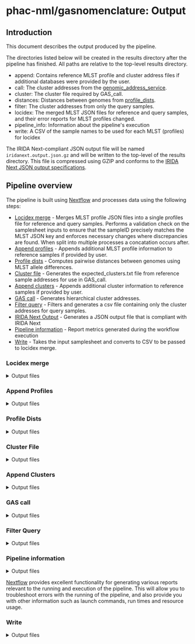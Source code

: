 # phac-nml/gasnomenclature: Output

## Introduction

This document describes the output produced by the pipeline.

The directories listed below will be created in the results directory after the pipeline has finished. All paths are relative to the top-level results directory.

- append: Contains reference MLST profile and cluster address files if additional databases were provided by the user.
- call: The cluster addresses from the [genomic_address_service](https://github.com/phac-nml/genomic_address_service).
- cluster: The cluster file required by GAS_call.
- distances: Distances between genomes from [profile_dists](https://github.com/phac-nml/profile_dists).
- filter: The cluster addresses from only the query samples.
- locidex: The merged MLST JSON files for reference and query samples, and their error reports for MLST profiles changed.
- pipeline_info: Information about the pipeline's execution
- write: A CSV of the sample names to be used for each MLST (profiles) for locidex

The IRIDA Next-compliant JSON output file will be named `iridanext.output.json.gz` and will be written to the top-level of the results directory. This file is compressed using GZIP and conforms to the [IRIDA Next JSON output specifications](https://github.com/phac-nml/pipeline-standards#42-irida-next-json).

## Pipeline overview

The pipeline is built using [Nextflow](https://www.nextflow.io/) and processes data using the following steps:

- [Locidex merge](#locidex-merge) - Merges MLST profile JSON files into a single profiles file for reference and query samples. Performs a validation check on the samplesheet inputs to ensure that the sampleID precisely matches the MLST JSON key and enforces necessary changes where discrepancies are found. When split into multiple processes a concatation occurs after.
- [Append profiles](#append-profiles) - Appends additional MLST profile information to reference samples if provided by user.
- [Profile dists](#profile-dists) - Computes pairwise distances between genomes using MLST allele differences.
- [Cluster file](#cluster-file) - Generates the expected_clusters.txt file from reference sample addresses for use in GAS_call.
- [Append clusters](#append-clusters) - Appends additional cluster information to reference samples if provided by user.
- [GAS call](#gas-call) - Generates hierarchical cluster addresses.
- [Filter query](#filter-query) - Filters and generates a csv file containing only the cluster addresses for query samples.
- [IRIDA Next Output](#irida-next-output) - Generates a JSON output file that is compliant with IRIDA Next
- [Pipeline information](#pipeline-information) - Report metrics generated during the workflow execution
- [Write](#write) - Takes the input samplesheet and converts to CSV to be passed to locidex merge.

### Locidex merge

<details markdown="1">
<summary>Output files</summary>

- `locidex/merge/`
  - reference samples:
    - `reference/merged_ref/profile_{n}.tsv`
    - `reference/merged_ref/MLST_error_report_{n}.csv`
  - query samples:
    - `reference/merged_query/profile_{n}.tsv`
    - `reference/merged_query/MLST_error_report_{n}.csv`
- `locidex/concat/`
  - reference samples:
    - `reference/merged_ref/profile_concat_ref.tsv`
    - `reference/merged_ref/MLST_error_report_concat_ref.csv`
  - query samples:
    - `reference/merged_query/profile_concat_query.tsv`
    - `reference/merged_query/MLST_error_report_concat_query.csv`

</details>

### Append Profiles

<details markdown="1">
<summary>Output files</summary>

- `append/`
  - profiles: `profiles_ref.tsv`

</details>

### Profile Dists

<details markdown="1">
<summary>Output files</summary>

- `distances/`
  - Mapping allele identifiers to integers: `allele_map.json`
  - The query MLST profiles: `query_profile.text`
  - The reference MLST profiles: `ref_profile.text`
  - The computed distances based on MLST allele differences: `results.text`
  - Information on the profile_dists run: `run.json`

</details>

### Cluster File

<details markdown="1">
<summary>Output files</summary>

- `cluster/`
  - `expected_clusters.txt`

</details>

### Append Clusters

<details markdown="1">
<summary>Output files</summary>

- `append/`
  - clusters: `reference_clusters.tsv`

</details>

### GAS call

<details markdown="1">
<summary>Output files</summary>

- `call/`
  - The computed cluster addresses: `clusters.text`
  - Information on the GAS mcluster run: `run.json`
  - Thesholds used to compute cluster addresses: `thresholds.json`

</details>

### Filter Query

<details markdown="1">
<summary>Output files</summary>

- `filter/`
  - `new_addresses.tsv`

</details>

### Pipeline information

<details markdown="1">
<summary>Output files</summary>

- `pipeline_info/`
  - Reports generated by Nextflow: `execution_report.html`, `execution_timeline.html`, `execution_trace.txt` and `pipeline_dag.dot`/`pipeline_dag.svg`.
  - Reports generated by the pipeline: `pipeline_report.html`, `pipeline_report.txt` and `software_versions.yml`. The `pipeline_report*` files will only be present if the `--email` / `--email_on_fail` parameter's are used when running the pipeline.
  - Reformatted samplesheet files used as input to the pipeline: `samplesheet.valid.csv`.
  - Parameters used by the pipeline run: `params.json`.

</details>

[Nextflow](https://www.nextflow.io/docs/latest/tracing.html) provides excellent functionality for generating various reports relevant to the running and execution of the pipeline. This will allow you to troubleshoot errors with the running of the pipeline, and also provide you with other information such as launch commands, run times and resource usage.

### Write

<details markdown="1">
<summary>Output files</summary>

- `write/`
  - `results.csv`
